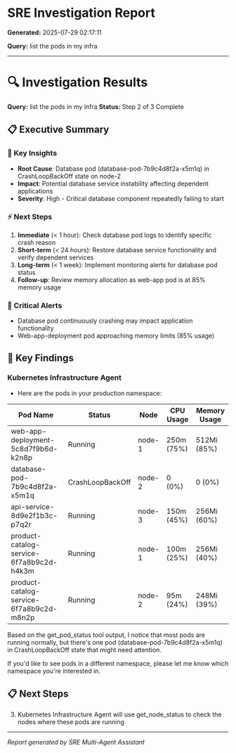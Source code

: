 # SRE Investigation Report

**Generated:** 2025-07-29 02:17:11

**Query:** list the pods in my infra

---

# 🔍 Investigation Results

**Query:** list the pods in my infra
**Status:** Step 2 of 3 Complete

## 📋 Executive Summary

### 🎯 Key Insights
- **Root Cause**: Database pod (database-pod-7b9c4d8f2a-x5m1q) in CrashLoopBackOff state on node-2
- **Impact**: Potential database service instability affecting dependent applications
- **Severity**: High - Critical database component repeatedly failing to start

### ⚡ Next Steps
1. **Immediate** (< 1 hour): Check database pod logs to identify specific crash reason
2. **Short-term** (< 24 hours): Restore database service functionality and verify dependent services
3. **Long-term** (< 1 week): Implement monitoring alerts for database pod status
4. **Follow-up**: Review memory allocation as web-app pod is at 85% memory usage

### 🚨 Critical Alerts
- Database pod continuously crashing may impact application functionality
- Web-app-deployment pod approaching memory limits (85% usage)

## 🎯 Key Findings

### Kubernetes Infrastructure Agent
- Here are the pods in your production namespace:

| Pod Name | Status | Node | CPU Usage | Memory Usage |
|----------|--------|------|-----------|-------------|
| web-app-deployment-5c8d7f9b6d-k2n8p | Running | node-1 | 250m (75%) | 512Mi (85%) |
| database-pod-7b9c4d8f2a-x5m1q | CrashLoopBackOff | node-2 | 0 (0%) | 0 (0%) |
| api-service-8d9e2f1b3c-p7q2r | Running | node-3 | 150m (45%) | 256Mi (60%) |
| product-catalog-service-6f7a8b9c2d-h4k3m | Running | node-1 | 100m (25%) | 256Mi (40%) |
| product-catalog-service-6f7a8b9c2d-m8n2p | Running | node-2 | 95m (24%) | 248Mi (39%) |

Based on the get_pod_status tool output, I notice that most pods are running normally, but there's one pod (database-pod-7b9c4d8f2a-x5m1q) in CrashLoopBackOff state that might need attention.

If you'd like to see pods in a different namespace, please let me know which namespace you're interested in.

## 📋 Next Steps

3. Kubernetes Infrastructure Agent will use get_node_status to check the nodes where these pods are running


---
*Report generated by SRE Multi-Agent Assistant*
